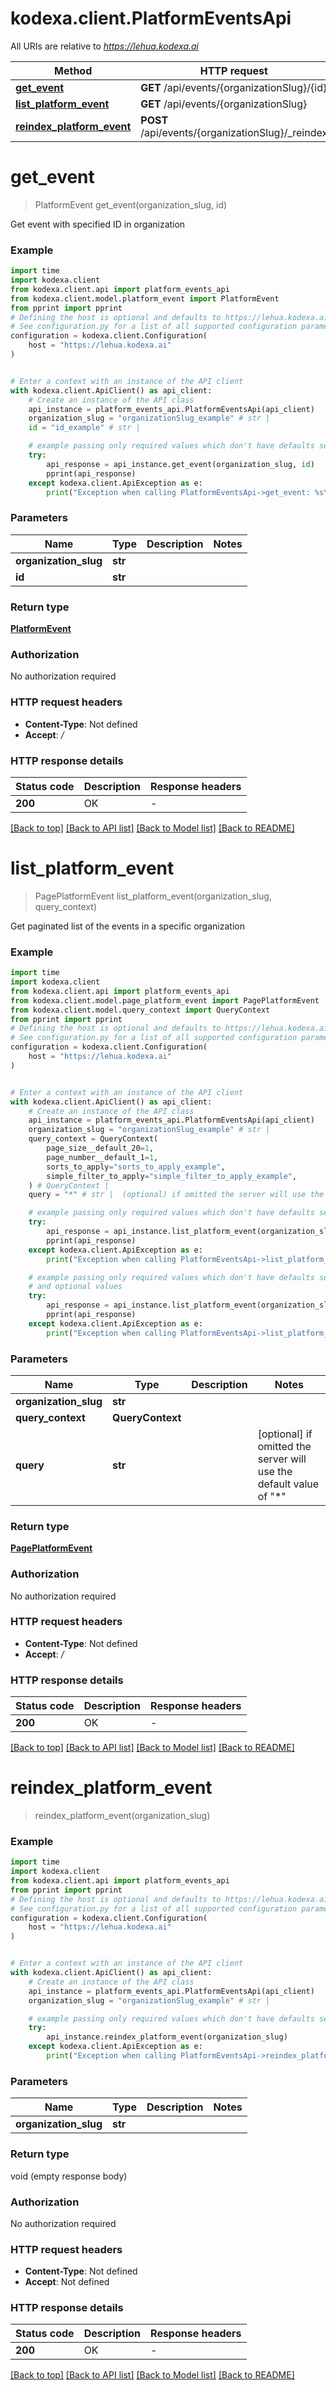 # kodexa.client.PlatformEventsApi

All URIs are relative to *https://lehua.kodexa.ai*

Method | HTTP request | Description
------------- | ------------- | -------------
[**get_event**](PlatformEventsApi.md#get_event) | **GET** /api/events/{organizationSlug}/{id} | 
[**list_platform_event**](PlatformEventsApi.md#list_platform_event) | **GET** /api/events/{organizationSlug} | 
[**reindex_platform_event**](PlatformEventsApi.md#reindex_platform_event) | **POST** /api/events/{organizationSlug}/_reindex | 


# **get_event**
> PlatformEvent get_event(organization_slug, id)



Get event with specified ID in organization

### Example

```python
import time
import kodexa.client
from kodexa.client.api import platform_events_api
from kodexa.client.model.platform_event import PlatformEvent
from pprint import pprint
# Defining the host is optional and defaults to https://lehua.kodexa.ai
# See configuration.py for a list of all supported configuration parameters.
configuration = kodexa.client.Configuration(
    host = "https://lehua.kodexa.ai"
)


# Enter a context with an instance of the API client
with kodexa.client.ApiClient() as api_client:
    # Create an instance of the API class
    api_instance = platform_events_api.PlatformEventsApi(api_client)
    organization_slug = "organizationSlug_example" # str | 
    id = "id_example" # str | 

    # example passing only required values which don't have defaults set
    try:
        api_response = api_instance.get_event(organization_slug, id)
        pprint(api_response)
    except kodexa.client.ApiException as e:
        print("Exception when calling PlatformEventsApi->get_event: %s\n" % e)
```


### Parameters

Name | Type | Description  | Notes
------------- | ------------- | ------------- | -------------
 **organization_slug** | **str**|  |
 **id** | **str**|  |

### Return type

[**PlatformEvent**](PlatformEvent.md)

### Authorization

No authorization required

### HTTP request headers

 - **Content-Type**: Not defined
 - **Accept**: */*


### HTTP response details
| Status code | Description | Response headers |
|-------------|-------------|------------------|
**200** | OK |  -  |

[[Back to top]](#) [[Back to API list]](../README.md#documentation-for-api-endpoints) [[Back to Model list]](../README.md#documentation-for-models) [[Back to README]](../README.md)

# **list_platform_event**
> PagePlatformEvent list_platform_event(organization_slug, query_context)



Get paginated list of the events in a specific organization

### Example

```python
import time
import kodexa.client
from kodexa.client.api import platform_events_api
from kodexa.client.model.page_platform_event import PagePlatformEvent
from kodexa.client.model.query_context import QueryContext
from pprint import pprint
# Defining the host is optional and defaults to https://lehua.kodexa.ai
# See configuration.py for a list of all supported configuration parameters.
configuration = kodexa.client.Configuration(
    host = "https://lehua.kodexa.ai"
)


# Enter a context with an instance of the API client
with kodexa.client.ApiClient() as api_client:
    # Create an instance of the API class
    api_instance = platform_events_api.PlatformEventsApi(api_client)
    organization_slug = "organizationSlug_example" # str | 
    query_context = QueryContext(
        page_size__default_20=1,
        page_number__default_1=1,
        sorts_to_apply="sorts_to_apply_example",
        simple_filter_to_apply="simple_filter_to_apply_example",
    ) # QueryContext | 
    query = "*" # str |  (optional) if omitted the server will use the default value of "*"

    # example passing only required values which don't have defaults set
    try:
        api_response = api_instance.list_platform_event(organization_slug, query_context)
        pprint(api_response)
    except kodexa.client.ApiException as e:
        print("Exception when calling PlatformEventsApi->list_platform_event: %s\n" % e)

    # example passing only required values which don't have defaults set
    # and optional values
    try:
        api_response = api_instance.list_platform_event(organization_slug, query_context, query=query)
        pprint(api_response)
    except kodexa.client.ApiException as e:
        print("Exception when calling PlatformEventsApi->list_platform_event: %s\n" % e)
```


### Parameters

Name | Type | Description  | Notes
------------- | ------------- | ------------- | -------------
 **organization_slug** | **str**|  |
 **query_context** | **QueryContext**|  |
 **query** | **str**|  | [optional] if omitted the server will use the default value of "*"

### Return type

[**PagePlatformEvent**](PagePlatformEvent.md)

### Authorization

No authorization required

### HTTP request headers

 - **Content-Type**: Not defined
 - **Accept**: */*


### HTTP response details
| Status code | Description | Response headers |
|-------------|-------------|------------------|
**200** | OK |  -  |

[[Back to top]](#) [[Back to API list]](../README.md#documentation-for-api-endpoints) [[Back to Model list]](../README.md#documentation-for-models) [[Back to README]](../README.md)

# **reindex_platform_event**
> reindex_platform_event(organization_slug)



### Example

```python
import time
import kodexa.client
from kodexa.client.api import platform_events_api
from pprint import pprint
# Defining the host is optional and defaults to https://lehua.kodexa.ai
# See configuration.py for a list of all supported configuration parameters.
configuration = kodexa.client.Configuration(
    host = "https://lehua.kodexa.ai"
)


# Enter a context with an instance of the API client
with kodexa.client.ApiClient() as api_client:
    # Create an instance of the API class
    api_instance = platform_events_api.PlatformEventsApi(api_client)
    organization_slug = "organizationSlug_example" # str | 

    # example passing only required values which don't have defaults set
    try:
        api_instance.reindex_platform_event(organization_slug)
    except kodexa.client.ApiException as e:
        print("Exception when calling PlatformEventsApi->reindex_platform_event: %s\n" % e)
```


### Parameters

Name | Type | Description  | Notes
------------- | ------------- | ------------- | -------------
 **organization_slug** | **str**|  |

### Return type

void (empty response body)

### Authorization

No authorization required

### HTTP request headers

 - **Content-Type**: Not defined
 - **Accept**: Not defined


### HTTP response details
| Status code | Description | Response headers |
|-------------|-------------|------------------|
**200** | OK |  -  |

[[Back to top]](#) [[Back to API list]](../README.md#documentation-for-api-endpoints) [[Back to Model list]](../README.md#documentation-for-models) [[Back to README]](../README.md)

